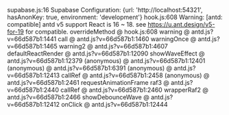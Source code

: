 supabase.js:16 Supabase Configuration: {url: 'http://localhost:54321', hasAnonKey: true, environment: 'development'}
hook.js:608 Warning: [antd: compatible] antd v5 support React is 16 ~ 18. see https://u.ant.design/v5-for-19 for compatible.
overrideMethod @ hook.js:608
warning @ antd.js?v=66d587b1:1441
call @ antd.js?v=66d587b1:1460
warningOnce @ antd.js?v=66d587b1:1465
warning2 @ antd.js?v=66d587b1:4607
defaultReactRender @ antd.js?v=66d587b1:12090
showWaveEffect @ antd.js?v=66d587b1:12379
(anonymous) @ antd.js?v=66d587b1:12401
(anonymous) @ antd.js?v=66d587b1:6391
(anonymous) @ antd.js?v=66d587b1:12413
callRef @ antd.js?v=66d587b1:2458
(anonymous) @ antd.js?v=66d587b1:2461
requestAnimationFrame
raf3 @ antd.js?v=66d587b1:2440
callRef @ antd.js?v=66d587b1:2460
wrapperRaf2 @ antd.js?v=66d587b1:2466
showDebounceWave @ antd.js?v=66d587b1:12412
onClick @ antd.js?v=66d587b1:12444
